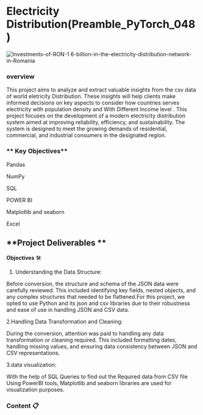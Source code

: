 # Electricity Distribution(Preamble_PyTorch_048)
![Investments-of-RON-1 6-billion-in-the-electricity-distribution-network-in-Romania](https://github.com/user-attachments/assets/77b2bb0e-145f-45fe-8a5f-2c3e4d8b5a3c)


### **overview**
This project aims to analyze and extract valuable insights from the csv data of world eletricity Distribution. These insights will help clients make informed decisions on key aspects to consider how countries serves electricity with population density and With Different Income level . This project focuses on the development of a modern electricity distribution system aimed at improving reliability, efficiency, and sustainability. The system is designed to meet the growing demands of residential, commercial, and industrial consumers in the designated region.








### ** Key Objectives**

Pandas

NumPy


SQL

POWER BI

Matplotlib and seaborn

Excel

## **Project Deliverables **



**Objectives** 🛠️

1. Understanding the Data Structure:

Before conversion, the structure and schema of the JSON data were carefully reviewed. This included identifying key fields, nested objects, and any complex structures that needed to be flattened.For this project, we opted to use Python and its json and csv libraries due to their robustness and ease of use in handling JSON and CSV data.

2.Handling Data Transformation and Cleaning:

During the conversion, attention was paid to handling any data transformation or cleaning required. This included formatting dates, handling missing values, and ensuring data consistency between JSON and CSV representations.

3.data visualization:

With the  help of SQL Queries to find out the Required data from CSV file  Using PowerBI tools,  Matplotlib and seaborn libraries are used for 
visualization purposes.



###  Content 📋





